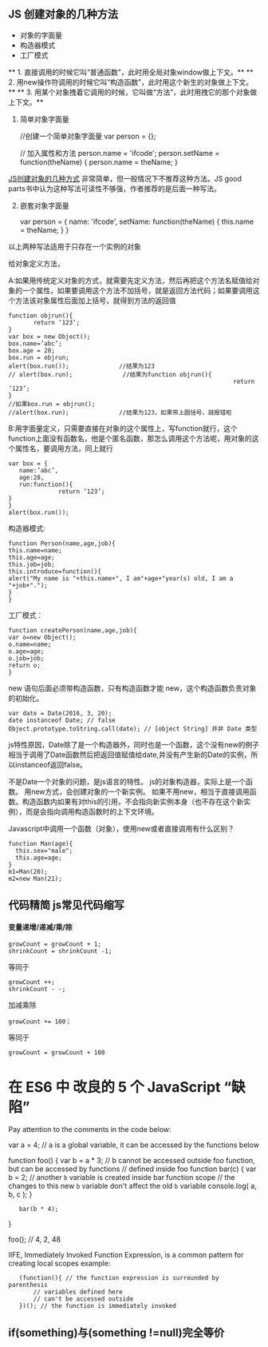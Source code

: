 ## JS 创建对象的几种方法

- 对象的字面量
- 构造器模式
- 工厂模式


** 1. 直接调用的时候它叫“普通函数”，此时用全局对象window做上下文。**
** 2. 用new操作符调用的时候它叫“构造函数”，此时用这个新生的对象做上下文。**
** 3. 用某个对象拽着它调用的时候，它叫做“方法”，此时用拽它的那个对象做上下文。**


1. 简单对象字面量

    //创建一个简单对象字面量
    var person = {};

    // 加入属性和方法
    person.name = 'ifcode';
    person.setName = function(theName) {
       person.name = theName;
    }

[JS创建对象的几种方式](http://www.jianshu.com/p/f9a1203e33d0)
非常简单，但一般情况下不推荐这种方法。JS good parts书中认为这种写法可读性不够强，作者推荐的是后面一种写法。

2. 嵌套对象字面量

    var person = {
        name: 'ifcode',
        setName: function(theName) {
            this.name = theName;
        }
    }

以上两种写法适用于只存在一个实例的对象


给对象定义方法，

A:如果用传统定义对象的方式，就需要先定义方法，然后再把这个方法名赋值给对象的一个属性，如果要调用这个方法不加括号，就是返回方法代码；如果要调用这个方法该对象属性后面加上括号，就得到方法的返回值

    function objrun(){
           return ‘123’;
    }
    var box = new Object();
    box.name=’abc’;
    box.age = 28;
    box.run = objrun;
    alert(box.run());              //结果为123
    // alert(box.run);              //结果为function objrun(){
                                                                   return ‘123’;
    }
    //如果box.run = objrun();
    //alert(box.run);              //结果为123，如果带上圆括号，就报错啦

B:用字面量定义，只需要直接在对象的这个属性上，写function就行，这个function上面没有函数名，他是个匿名函数，那怎么调用这个方法呢，用对象的这个属性名，要调用方法，同上就行

    var box = {
       name:’abc’,
       age:28,
       run:function(){
                  return ‘123’;
    }
    }
    alert(box.run());



构造器模式:

    function Person(name,age,job){
    this.name=name;
    this.age=age;
    this.job=job;
    this.introduce=function(){
    alert("My name is "+this.name+", I am"+age+"year(s) old, I am a "+job+".");
    }
    }

工厂模式：

    function createPerson(name,age,job){
    var o=new Object();
    o.name=name;
    o.age=age;
    o.job=job;
    return o;
    }






new 语句后面必须带构造函数，只有构造函数才能 new，这个构造函数负责对象的初始化。


    var date = Date(2016, 3, 20);
    date instanceof Date; // false
    Object.prototype.toString.call(date); // [object String] 并非 Date 类型

js特性原因，Date除了是一个构造器外，同时也是一个函数，这个没有new的例子相当于调用了Date函数然后把返回值赋值给date,并没有产生新的Date的实例，所以instanceof返回false。


不是Date一个对象的问题，是js语言的特性。
js的对象构造器，实际上是一个函数。
用new方式，会创建对象的一个新实例。
如果不用new，相当于直接调用函数。构造函数内如果有对this的引用，不会指向新实例本身（也不存在这个新实例），而是会指向调用构造函数时的上下文环境。


Javascript中调用一个函数（对象），使用new或者直接调用有什么区别？


    function Man(age){
      this.sex="male";
      this.age=age;
    }
    m1=Man(20);
    m2=new Man(21);







## 代码精简 js常见代码缩写

#### 变量递增/递减/乘/除

    growCount = growCount + 1;
    shrinkCount = shrinkCount -1;

等同于

    growCount ++;
    shrinkCount - -;

加减乘除

    growCount += 100；

等同于

    growCount = growCount + 100



# 在 ES6 中 改良的 5 个 JavaScript “缺陷”


Pay attention to the comments in the code below:

   var a = 4;    // a is a global variable, it can be accessed by the functions below

   function foo() {
       var b = a * 3;    // b cannot be accessed outside foo function, but can be accessed by functions
                       // defined inside foo
       function bar(c) {
       var b = 2;  // another `b` variable is created inside bar function scope
                   // the changes to this new `b` variable don't affect the old `b` variable
       console.log( a, b, c );
       }

       bar(b * 4);
   }

   foo(); // 4, 2, 48

IIFE, Immediately Invoked Function Expression, is a common pattern for
creating local scopes example:

       (function(){ // the function expression is surrounded by parenthesis
           // variables defined here
           // can't be accessed outside
       })(); // the function is immediately invoked


## if(something)与(something !=null)完全等价

